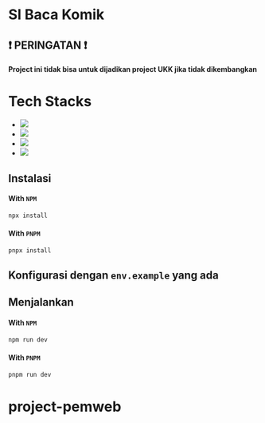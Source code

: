 # SI Baca Komik

## ❗ PERINGATAN ❗
#### Project ini tidak bisa untuk dijadikan project UKK jika tidak dikembangkan

# Tech Stacks
- <img src="https://img.shields.io/badge/next.js-000000?style=for-the-badge&logo=nextdotjs&logoColor=white" />
- <img src="https://img.shields.io/badge/Prisma-3982CE?style=for-the-badge&logo=Prisma&logoColor=white" />
- <img src="https://img.shields.io/badge/PostgreSQL-316192?style=for-the-badge&logo=postgresql&logoColor=white" />
- <img src="https://img.shields.io/badge/Tailwind_CSS-38B2AC?style=for-the-badge&logo=tailwind-css&logoColor=white" />

## Instalasi
#### With `NPM`
```bash
npx install
```

#### With `PNPM`
```bash
pnpx install
```

## Konfigurasi dengan `env.example` yang ada

## Menjalankan
#### With `NPM`
```bash
npm run dev
```

#### With `PNPM`
```bash
pnpm run dev
```
# project-pemweb
